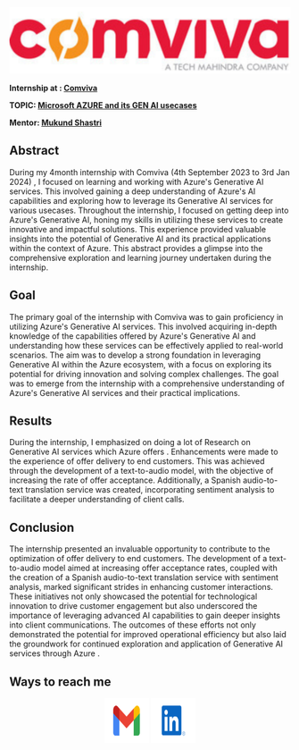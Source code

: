 ![Comviva Image](./Comviva.png) 

**Internship at : [Comviva](https://www.comviva.com)**

**TOPIC: [Microsoft AZURE and its GEN AI usecases](https://portal.azure.com/#home)**

**Mentor: [Mukund Shastri](https://www.linkedin.com/in/mukundshastri/)**

## Abstract

During my 4month internship with Comviva (4th September 2023 to 3rd Jan 2024) , I focused on learning and working with Azure's Generative AI services. This involved gaining a deep understanding of Azure's AI capabilities and exploring how to leverage its Generative AI services for various usecases. Throughout the internship, I focused on getting deep into Azure's Generative AI, honing my skills in utilizing these services to create innovative and impactful solutions. This experience provided valuable insights into the potential of Generative AI and its practical applications within the context of Azure. This abstract provides a glimpse into the comprehensive exploration and learning journey undertaken during the internship.

## Goal

The primary goal of the internship with Comviva was to gain proficiency in utilizing Azure's Generative AI services. This involved acquiring in-depth knowledge of the capabilities offered by Azure's Generative AI and understanding how these services can be effectively applied to real-world scenarios. The aim was to develop a strong foundation in leveraging Generative AI within the Azure ecosystem, with a focus on exploring its potential for driving innovation and solving complex challenges. The goal was to emerge from the internship with a comprehensive understanding of Azure's Generative AI services and their practical implications.

## Results

During the internship, I emphasized on doing a lot of Research on Generative AI services which Azure offers . Enhancements were made to the experience of offer delivery to end customers. This was achieved through the development of a text-to-audio model, with the objective of increasing the rate of offer acceptance. Additionally, a Spanish audio-to-text translation service was created, incorporating sentiment analysis to facilitate a deeper understanding of client calls.


## Conclusion

The internship presented an invaluable opportunity to contribute to the optimization of offer delivery to end customers. The development of a text-to-audio model aimed at increasing offer acceptance rates, coupled with the creation of a Spanish audio-to-text translation service with sentiment analysis, marked significant strides in enhancing customer interactions. These initiatives not only showcased the potential for technological innovation to drive customer engagement but also underscored the importance of leveraging advanced AI capabilities to gain deeper insights into client communications. The outcomes of these efforts not only demonstrated the potential for improved operational efficiency but also laid the groundwork for continued exploration and application of Generative AI services through Azure . 

## Ways to reach me

<p align="center">
  <a href="mailto:aryanrawat2001@gmail.com?subject = Hello from your GitHub README&body = Message"><img src="./assets/gmail.svg" height="80px" width="80px" alt="Gmail" ></a>
  <a href="https://www.linkedin.com/in/aryan-rawat-58551618b/"><img src="./assets/linkedIn.svg" height="80px" width="80px" alt="LinkedIn"></a>
</p>
